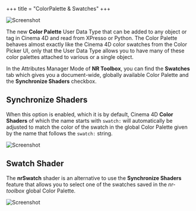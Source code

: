 +++
title = "ColorPalette & Swatches"
+++

![Screenshot](img/colorpalette-swatches.png)

The new **Color Palette** User Data Type that can be added to any object or
tag in Cinema 4D and read from XPresso or Python. The Color Palette behaves
almost exactly like the Cinema 4D color swatches from the Color Picker UI,
only that the User Data Type allows you to have many of these color palettes
attached to various or a single object.

In the Attributes Manager Mode of **NR Toolbox**, you can find the
**Swatches** tab which gives you a document-wide, globally available Color
Palette and the **Synchronize Shaders** checkbox.

## Synchronize Shaders

When this option is enabled, which it is by default, Cinema 4D **Color Shaders**
of which the name starts with `swatch:` will automatically be adjusted to match
the color of the swatch in the global Color Palette given by the name that
follows the `swatch:` string.

![Screenshot](img/colorpalette-syncshaders.png)

## Swatch Shader

The **nrSwatch** shader is an alternative to use the **Synchronize Shaders**
feature that allows you to select one of the swatches saved in the *nr-toolbox*
global Color Palette.

![Screenshot](img/colorpalette-nrswatch.png)
